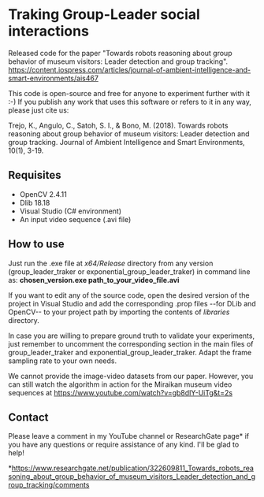 # Traking Group-Leader social interactions
Released code for the paper "Towards robots reasoning about group behavior of museum visitors: Leader detection and group tracking".
https://content.iospress.com/articles/journal-of-ambient-intelligence-and-smart-environments/ais467

This code is open-source and free for anyone to experiment further with it :-) 
If you publish any work that uses this software or refers to it in any way, please just cite us:

Trejo, K., Angulo, C., Satoh, S. I., & Bono, M. (2018). Towards robots reasoning about group behavior of museum visitors: Leader detection and group tracking. Journal of Ambient Intelligence and Smart Environments, 10(1), 3-19.

## Requisites
- OpenCV 2.4.11
- Dlib 18.18
- Visual Studio (C# environment)
- An input video sequence (.avi file)

## How to use
Just run the .exe file at *x64/Release* directory from any version (group_leader_traker or exponential_group_leader_traker) in command line as: **chosen_version.exe path_to_your_video_file.avi**

If you want to edit any of the source code, open the desired version of the project in Visual Studio and add the corresponding .prop files --for DLib and OpenCV-- to your project path by importing the contents of *libraries* directory.

In case you are willing to prepare ground truth to validate your experiments, just remember to uncomment the corresponding section in the main files of group_leader_traker and exponential_group_leader_traker. Adapt the frame sampling rate to your own needs.

We cannot provide the image-video datasets from our paper. However, you can still watch the algorithm in action for the Miraikan museum video sequences at https://www.youtube.com/watch?v=gb8dIY-UiTg&t=2s

## Contact
Please leave a comment in my YouTube channel or ResearchGate page* if you have any questions or require assistance of any kind. I'll be glad to help!

*https://www.researchgate.net/publication/322609811_Towards_robots_reasoning_about_group_behavior_of_museum_visitors_Leader_detection_and_group_tracking/comments
